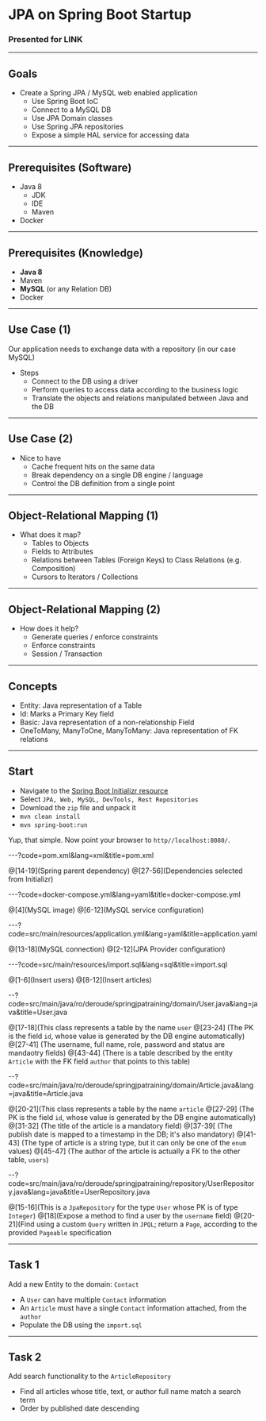 # JPA on Spring Boot Startup

### Presented for LINK

---

## Goals

- Create a Spring JPA / MySQL web enabled application
    - Use Spring Boot IoC
    - Connect to a MySQL DB
    - Use JPA Domain classes
    - Use Spring JPA repositories
    - Expose a simple HAL service for accessing data

---

## Prerequisites (Software)

- Java 8
    - JDK
    - IDE
    - Maven
- Docker

---

## Prerequisites (Knowledge)

- __Java 8__
- Maven
- __MySQL__ (or any Relation DB)
- Docker

---

## Use Case (1)

Our application needs to exchange data with a repository (in our case MySQL)

- Steps
    - Connect to the DB using a driver
    - Perform queries to access data according to the business logic
    - Translate the objects and relations manipulated between Java and the DB


---

## Use Case (2)

- Nice to have
    - Cache frequent hits on the same data
    - Break dependency on a single DB engine / language
    - Control the DB definition from a single point

---

## Object-Relational Mapping  (1)

- What does it map?
    - Tables to Objects
    - Fields to Attributes
    - Relations between Tables (Foreign Keys) to Class Relations (e.g. Composition)
    - Cursors to Iterators / Collections
    
---

## Object-Relational Mapping  (2)

- How does it help?
    - Generate queries / enforce constraints
    - Enforce constraints
    - Session / Transaction

---

## Concepts

- Entity: Java representation of a Table
- Id: Marks a Primary Key field
- Basic: Java representation of a non-relationship Field
- OneToMany, ManyToOne, ManyToMany: Java representation of FK relations

---

## Start

- Navigate to the [Spring Boot Initializr resource](https://start.spring.io/)
- Select `JPA, Web, MySQL, DevTools, Rest Repositories`
- Download the `zip` file and unpack it
- `mvn clean install`
- `mvn spring-boot:run`

Yup, that simple. Now point your browser to `http//localhost:8080/`.

---?code=pom.xml&lang=xml&title=pom.xml

@[14-19](Spring parent dependency)
@[27-56](Dependencies selected from Initializr)

---?code=docker-compose.yml&lang=yaml&title=docker-compose.yml

@[4](MySQL image)
@[6-12](MySQL service configuration)

---?code=src/main/resources/application.yml&lang=yaml&title=application.yaml

@[13-18](MySQL connection)
@[2-12](JPA Provider configuration)

---?code=src/main/resources/import.sql&lang=sql&title=import.sql

@[1-6](Insert users)
@[8-12](Insert articles)

--?code=src/main/java/ro/deroude/springjpatraining/domain/User.java&lang=java&title=User.java

@[17-18](This class represents a table by the name `user`
@[23-24] (The PK is the field `id`, whose value is generated by the DB engine automatically)
@[27-41] (The username, full name, role, password and status are mandaotry fields)
@[43-44] (There is a table described by the entity `Article` with the FK field `author` that points to this table)

--?code=src/main/java/ro/deroude/springjpatraining/domain/Article.java&lang=java&title=Article.java

@[20-21](This class represents a table by the name `article`
@[27-29] (The PK is the field `id`, whose value is generated by the DB engine automatically)
@[31-32] (The title of the article is a mandatory field)
@[37-39[ (The publish date is mapped to a timestamp in the DB; it's also mandatory)
@[41-43] (The type of article is a string type, but it can only be one of the `enum` values)
@[45-47] (The author of the article is actually a FK to the other table, `users`)

--?code=src/main/java/ro/deroude/springjpatraining/repository/UserRepository.java&lang=java&title=UserRepository.java

@[15-16](This is a `JpaRepository` for the type `User` whose PK is of type `Integer`)
@[18](Expose a method to find a user by the `username` field)
@[20-21](Find using a custom `Query` written in `JPQL`; return a `Page`, according to the provided `Pageable` specification

---

## Task 1

Add a new Entity to the domain: `Contact`

- A `User` can have multiple `Contact` information
- An `Article` must have a single `Contact` information attached, from the `author`
- Populate the DB using the `import.sql`

---

## Task 2

Add search functionality to the `ArticleRepository`

- Find all articles whose title, text, or author full name match a search term
- Order by published date descending